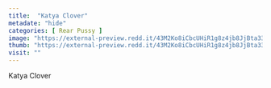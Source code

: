 ```yaml
---
title:  "Katya Clover"
metadate: "hide"
categories: [ Rear Pussy ]
image: "https://external-preview.redd.it/43M2Ko8iCbcUHiR1g8z4jb8JjBta33rUks3kC-fKPoQ.jpg?auto=webp&s=0172f13a115d861b0cc5b46c4b0926a584bbc1c0"
thumb: "https://external-preview.redd.it/43M2Ko8iCbcUHiR1g8z4jb8JjBta33rUks3kC-fKPoQ.jpg?width=960&crop=smart&auto=webp&s=49d6e5576366c519c8774bfec92dbec4b95da5b1"
visit: ""
---
```

Katya Clover
